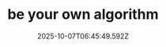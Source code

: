 ---
layout: bookmark
title: be your own algorithm
tags:
  - Bookmarks
  - Social media
date: 2025-10-07T06:45:49.592Z
created: 2025-10-07T06:45:49.592Z
modified: 2025-10-07T06:46:35.751Z
link: https://youtu.be/Bdj14_jdumI
id: 1375559901
image: https://i.ytimg.com/vi/Bdj14_jdumI/maxresdefault.jpg
---